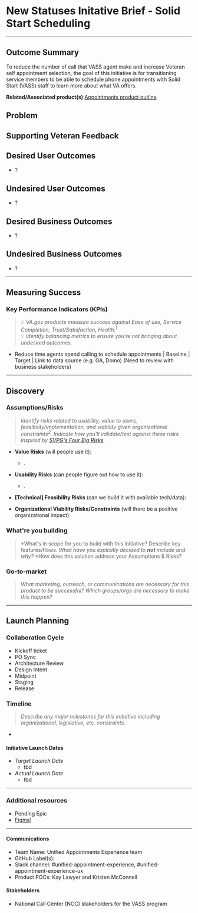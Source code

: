 
# New Statuses Initative Brief - Solid Start Scheduling

---
## Outcome Summary
To reduce the number of call that VASS agent make and increase Veteran self appointment selection, the goal of this initiative is for transitioning service members to be able to schedule phone appointments with Solid Start (VASS) staff to learn more about what VA offers. 

**Related/Associated product(s)**
[Appointments product outline ](https://github.com/department-of-veterans-affairs/va.gov-team/blob/master/products/health-care/appointments/va-online-scheduling/vaos-product-outline.md)

## Problem

## Supporting Veteran Feedback


## Desired User Outcomes
- ?

## Undesired User Outcomes
- ?

## Desired Business Outcomes
- ?

## Undesired Business Outcomes
- ?

---
## Measuring Success

### Key Performance Indicators (KPIs)
> 💡 *VA.gov products measure success against Ease of use, Service Completion, Trust/Satisfaction, Health.*<sup>1</sup>\
> 💡 *Identify balancing metrics to ensure you're not bringing about undesired outcomes.*

- Reduce time agents spend calling to schedule appointments | Baseline | Target | Link to data source (e.g. GA, Domo)
(Need to review with business stakeholders)
---

## Discovery

### Assumptions/Risks
> *Identify risks related to usability, value to users, feasibility/implementation, and viability given organizational constraints<sup>2</sup>. 
> Indicate how you'll validate/test against these risks. Inspired by [SVPG's Four Big Risks](https://www.svpg.com/four-big-risks/).*

- **Value Risks** (will people use it): 
  - .
- **Usability Risks** (can people figure out how to use it):
  - .
- **[Technical] Feasibility Risks** (can we build it with available tech/data):

  
- **Organizational Viability Risks/Constraints** (will there be a positive organizational impact):


### What're you building
> *What's in scope for you to build with this initiative? Describe key features/flows. 
> *What have you explicitly decided to **not** include and why?*
> *How does this solution address your Assumptions & Risks?

### Go-to-market 
> *What marketing, outreach, or communications are necessary for this product to be successful? Which groups/orgs are necessary to make this happen?*
--- 

## Launch Planning
### Collaboration Cycle
- Kickoff ticket
- PO Sync
- Architecture Review
- Design Intent
- Midpoint
- Staging
- Release

### Timeline 
> *Describe any major milestones for this initiative including organizational, legislative, etc. constraints.*
- 

#### Initiative Launch Dates
- *Target Launch Date*
  - tbd
- *Actual Launch Date* 
  - tbd

---

### Additional resources 
- Pending Epic 
- [Figma](https://www.figma.com/design/Z96Oy8JRzQNXQueV0LcNBR/Solid-Start-Scheduling--VASS--%7C-Appointments?node-id=2145-37798&t=WCpE4TOQki5XLo2A-1))
---

#### Communications
- Team Name: Unified Appointments Experience team
- GitHub Label(s):
- Slack channel: #unified-appointment-experience, #unified-appointment-experience-ux
- Product POCs: Kay Lawyer and Kristen McConnell

#### Stakeholders
- National Call Center (NCC) stakeholders for the VASS program
